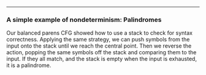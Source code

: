 
---

### A simple example of nondeterminism: Palindromes

Our balanced parens CFG showed how to use a stack to check for syntax correctness.
Applying the same strategy, we can push symbols from the input onto the stack
until we reach the central point. Then we reverse the action, popping the same
symbols off the stack and comparing them to the input. If they all match,
and the stack is empty when the input is exhausted, it is a palindrome.


